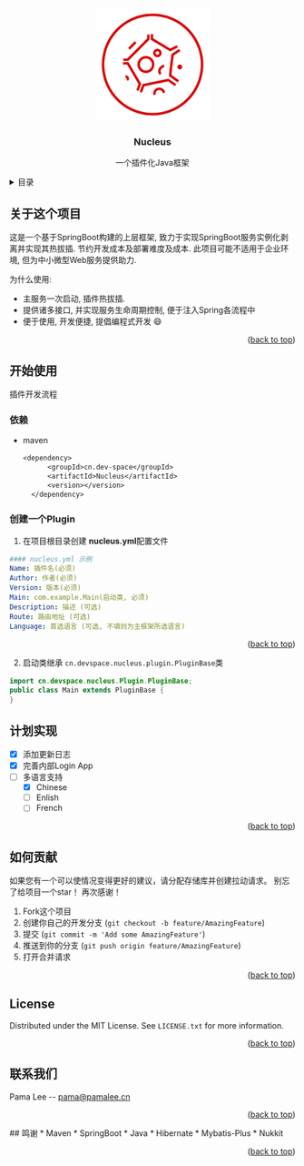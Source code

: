 <div align="center">
  <a href="https://github.com/Pama-Lee/Nucleus">
    <img src="./img/Nucleus-1@0.25x.png" alt="Logo" width="200" height="200">
  </a>
</div>
<h3 align="center">Nucleus</h3>
  <p align="center">
    一个插件化Java框架
    <br />
  </p>
<details>
  <summary>目录</summary>
  <ol>
    <li>
      <a href="#about-the-project">关于这个项目</a>
    </li>
    <li>
      <a href="#getting-started">开始工作</a>
      <ul>
        <li><a href="#prerequisites">依赖</a></li>
        <li><a href="#installation">创建一个Plugin</a></li>
      </ul>
    </li>
    <li><a href="#roadmap">计划实现</a></li>
    <li><a href="#contributing">贡献</a></li>
    <li><a href="#license">开源协议</a></li>
    <li><a href="#contact">联系我们</a></li>
    <li><a href="#acknowledgments">鸣谢</a></li>
  </ol>
</details>

## 关于这个项目

这是一个基于SpringBoot构建的上层框架, 致力于实现SpringBoot服务实例化剥离并实现其热拔插. 节约开发成本及部署难度及成本. 此项目可能不适用于企业环境,  但为中小微型Web服务提供助力.

为什么使用:
* 主服务一次启动, 插件热拔插.
* 提供诸多接口, 并实现服务生命周期控制, 便于注入Spring各流程中
* 便于使用, 开发便捷, 提倡编程式开发  :smile:

<p align="right">(<a href="#readme-top">back to top</a>)</p>

## 开始使用

插件开发流程

### 依赖

* maven
  ```    
  <dependency>
        <groupId>cn.dev-space</groupId>
        <artifactId>Nucleus</artifactId>
        <version></version>
    </dependency>
  ```

### 创建一个Plugin

1. 在项目根目录创建 **nucleus.yml**配置文件

```yaml
#### nucleus.yml 示例
Name: 插件名(必须)
Author: 作者(必须)
Version: 版本(必须)
Main: com.example.Main(启动类, 必须)
Description: 描述 (可选)
Route: 路由地址 (可选)
Language: 首选语言 (可选, 不填则为主框架所选语言)
```

<p align="right">(<a href="#readme-top">back to top</a>)</p>

2. 启动类继承 `cn.devspace.nucleus.plugin.PluginBase`类

```java
import cn.devspace.nucleus.Plugin.PluginBase;
public class Main extends PluginBase {
}
```



## 计划实现

- [x] 添加更新日志
- [x] 完善内部Login App
- [ ] 多语言支持
    - [x] Chinese
    - [ ] Enlish
    - [ ] French

<p align="right">(<a href="#readme-top">back to top</a>)</p>



## 如何贡献

如果您有一个可以使情况变得更好的建议，请分配存储库并创建拉动请求。
别忘了给项目一个star！ 再次感谢！

1. Fork这个项目
2. 创建你自己的开发分支 (`git checkout -b feature/AmazingFeature`)
3. 提交 (`git commit -m 'Add some AmazingFeature'`)
4. 推送到你的分支 (`git push origin feature/AmazingFeature`)
5. 打开合并请求

<p align="right">(<a href="#readme-top">back to top</a>)</p>




## License

Distributed under the MIT License. See `LICENSE.txt` for more information.

<p align="right">(<a href="#readme-top">back to top</a>)</p>



## 联系我们

Pama Lee -- pama@pamalee.cn

<p align="right">(<a href="#readme-top">back to top</a>)</p>
## 鸣谢
* Maven
* SpringBoot
* Java
* Hibernate
* Mybatis-Plus
* Nukkit
<p align="right">(<a href="#readme-top">back to top</a>)</p>